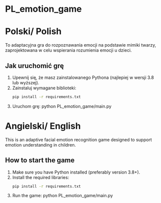 # PL_emotion_game

# Polski/ Polish

To adaptacyjna gra do rozpoznawania emocji na podstawie mimiki twarzy, zaprojektowana w celu wspierania rozumienia emocji u dzieci.

## Jak uruchomić grę

1. Upewnij się, że masz zainstalowanego Pythona (najlepiej w wersji 3.8 lub wyższej).
2. Zainstaluj wymagane biblioteki:
    ```bash
   pip install -r requirements.txt
3. Uruchom grę:
    python PL_emotion_game/main.py

# Angielski/ English 


This is an adaptive facial emotion recognition game designed to support emotion understanding in children.

## How to start the game

1. Make sure you have Python installed (preferably version 3.8+).
2. Install the required libraries:
   ```bash
   pip install -r requirements.txt
3. Run the game:
    python PL_emotion_game/main.py
